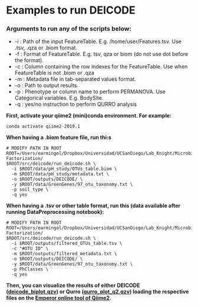 # Examples to run DEICODE

### Arguments to run any of the scripts below:
- -i : Path of the input FeatureTable. E.g. /home/user/Features.tsv. Use .tsv, .qza or .biom format.
- -f : Format of FeatureTable. E.g. tsv, qza or biom (do not use dot before the format).
- -c : Column containing the row indexes for the FeatureTable. Use when FeatureTable is not .biom or .qza
- -m : Metadata file in tab-separated values format.
- -o : Path to output results
- -p : Phenotype or column name to perform PERMANOVA. Use Categorical variables. E.g. BodySite.
- -q : yes/no instruction to perform QURRO analysis

**First, activate your qiime2 (mini)conda environment. For example:**

```
conda activate qiime2-2019.1
```

**When having a .biom feature file, run thi:s**

```
# MODIFY PATH IN ROOT
ROOT=/Users/earmingol/Dropbox/Universidad/UCSanDiego/Lab_Knight/Microbiome-Factorization/
$ROOT/src/deicode/run_deicode.sh \
  -i $ROOT/data/pH_study/OTUs_table.biom \
  -m $ROOT/data/pH_study/metadata.txt \
  -o $ROOT/outputs/DEICODE/ \
  -y $ROOT/data/GreenGenes/97_otu_taxonomy.txt \
  -p soil_type \
  -q yes
```

**When having a .tsv or other table format, run this (data available after running DataPreprocessing notebook):**

```
# MODIFY PATH IN ROOT
ROOT=/Users/earmingol/Dropbox/Universidad/UCSanDiego/Lab_Knight/Microbiome-Factorization/
$ROOT/src/deicode/run_deicode.sh \
  -i $ROOT/outputs/filtered_OTUs_table.tsv \
  -c "#OTU ID" \
  -m $ROOT/outputs/filtered_metadata.txt \
  -o $ROOT/outputs/DEICODE/ \
  -y $ROOT/data/GreenGenes/97_otu_taxonomy.txt \
  -p PhClasses \
  -q yes
```

**Then, you can visualize the results of either DEICODE ([deicode_biplot.qzv](../../outputs/DEICODE/deicode_biplot.qzv))
or Qurro ([qurro_plot_q2.qzv](../../outputs/DEICODE/qurro_plot_q2.qzv)) loading
the respective files on the [Emperor online tool of Qiime2](https://view.qiime2.org/).**